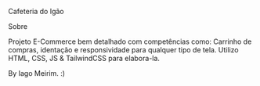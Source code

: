 Cafeteria do Igão 

 Sobre

Projeto E-Commerce bem detalhado com competências como: Carrinho de compras, identação e responsividade para qualquer tipo de tela. Utilizo HTML, CSS, JS & TailwindCSS para elabora-la.

 By Iago Meirim. :)
